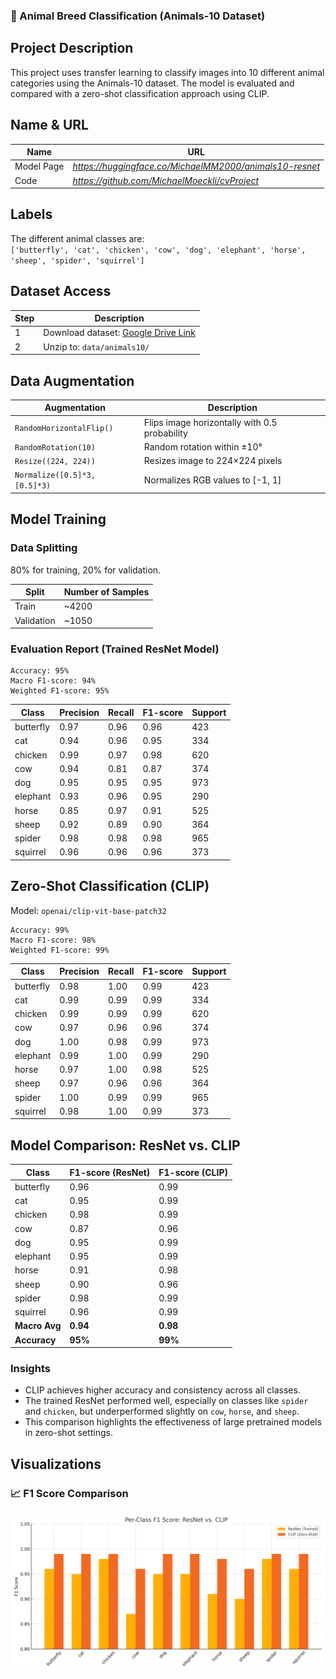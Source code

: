 
### 🐾 Animal Breed Classification (Animals-10 Dataset)

## Project Description
This project uses transfer learning to classify images into 10 different animal categories using the Animals-10 dataset. The model is evaluated and compared with a zero-shot classification approach using CLIP.

## Name & URL
| Name        | URL |
|-------------|-----|
| Model Page  | *https://huggingface.co/MichaelMM2000/animals10-resnet* |
| Code        | *https://github.com/MichaelMoeckli/cvProject* |

## Labels
The different animal classes are:  
`['butterfly', 'cat', 'chicken', 'cow', 'dog', 'elephant', 'horse', 'sheep', 'spider', 'squirrel']`

## Dataset Access
| Step | Description |
|------|-------------|
| 1    | Download dataset: [Google Drive Link](https://drive.google.com/file/d/14q2Qf9mukDZTZWcHMgjLbECtGd_UESHj/view?usp=sharing) |
| 2    | Unzip to: `data/animals10/` |

## Data Augmentation
| Augmentation | Description |
|--------------|-------------|
| `RandomHorizontalFlip()` | Flips image horizontally with 0.5 probability |
| `RandomRotation(10)`     | Random rotation within ±10° |
| `Resize((224, 224))`     | Resizes image to 224×224 pixels |
| `Normalize([0.5]*3, [0.5]*3)` | Normalizes RGB values to [-1, 1] |

## Model Training

### Data Splitting
80% for training, 20% for validation.

| Split      | Number of Samples |
|------------|-------------------|
| Train      | ~4200             |
| Validation | ~1050             |

### Evaluation Report (Trained ResNet Model)

```text
Accuracy: 95%
Macro F1-score: 94%
Weighted F1-score: 95%
```

| Class     | Precision | Recall | F1-score | Support |
|-----------|-----------|--------|----------|---------|
| butterfly | 0.97      | 0.96   | 0.96     | 423     |
| cat       | 0.94      | 0.96   | 0.95     | 334     |
| chicken   | 0.99      | 0.97   | 0.98     | 620     |
| cow       | 0.94      | 0.81   | 0.87     | 374     |
| dog       | 0.95      | 0.95   | 0.95     | 973     |
| elephant  | 0.93      | 0.96   | 0.95     | 290     |
| horse     | 0.85      | 0.97   | 0.91     | 525     |
| sheep     | 0.92      | 0.89   | 0.90     | 364     |
| spider    | 0.98      | 0.98   | 0.98     | 965     |
| squirrel  | 0.96      | 0.96   | 0.96     | 373     |

## Zero-Shot Classification (CLIP)

Model: `openai/clip-vit-base-patch32`

```text
Accuracy: 99%
Macro F1-score: 98%
Weighted F1-score: 99%
```

| Class     | Precision | Recall | F1-score | Support |
|-----------|-----------|--------|----------|---------|
| butterfly | 0.98      | 1.00   | 0.99     | 423     |
| cat       | 0.99      | 0.99   | 0.99     | 334     |
| chicken   | 0.99      | 0.99   | 0.99     | 620     |
| cow       | 0.97      | 0.96   | 0.96     | 374     |
| dog       | 1.00      | 0.98   | 0.99     | 973     |
| elephant  | 0.99      | 1.00   | 0.99     | 290     |
| horse     | 0.97      | 1.00   | 0.98     | 525     |
| sheep     | 0.97      | 0.96   | 0.96     | 364     |
| spider    | 1.00      | 0.99   | 0.99     | 965     |
| squirrel  | 0.98      | 1.00   | 0.99     | 373     |

## Model Comparison: ResNet vs. CLIP

| Class     | F1-score (ResNet) | F1-score (CLIP) |
|-----------|-------------------|-----------------|
| butterfly | 0.96              | 0.99            |
| cat       | 0.95              | 0.99            |
| chicken   | 0.98              | 0.99            |
| cow       | 0.87              | 0.96            |
| dog       | 0.95              | 0.99            |
| elephant  | 0.95              | 0.99            |
| horse     | 0.91              | 0.98            |
| sheep     | 0.90              | 0.96            |
| spider    | 0.98              | 0.99            |
| squirrel  | 0.96              | 0.99            |
| **Macro Avg** | **0.94**     | **0.98**        |
| **Accuracy**  | **95%**       | **99%**         |

### Insights
- CLIP achieves higher accuracy and consistency across all classes.
- The trained ResNet performed well, especially on classes like `spider` and `chicken`, but underperformed slightly on `cow`, `horse`, and `sheep`.
- This comparison highlights the effectiveness of large pretrained models in zero-shot settings.

## Visualizations

### 📈 F1 Score Comparison
![Model Comparison](model_comparison.png)
